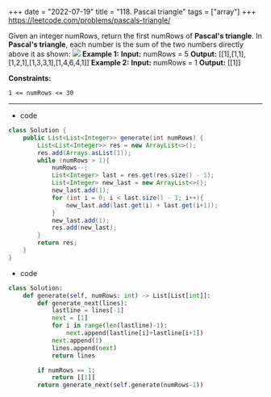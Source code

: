 +++
date = "2022-07-19"
title = "118. Pascal triangle"
tags = ["array"]
+++
https://leetcode.com/problems/pascals-triangle/

Given an integer numRows, return the first numRows of **Pascal's triangle**.
In **Pascal's triangle**, each number is the sum of the two numbers directly above it as shown:
![](https://upload.wikimedia.org/wikipedia/commons/0/0d/PascalTriangleAnimated2.gif) 
**Example 1:**
**Input:** numRows = 5 **Output:** [[1],[1,1],[1,2,1],[1,3,3,1],[1,4,6,4,1]] 
**Example 2:**
**Input:** numRows = 1 **Output:** [[1]] 
 
**Constraints:**
 	
	1 <= numRows <= 30

---
- code
```java
class Solution {
    public List<List<Integer>> generate(int numRows) {
        List<List<Integer>> res = new ArrayList<>();
        res.add(Arrays.asList(1));
        while (numRows > 1){
            numRows--;
            List<Integer> last = res.get(res.size() - 1);
            List<Integer> new_last = new ArrayList<>();
            new_last.add(1);
            for (int i = 0; i < last.size() - 1; i++){
                new_last.add(last.get(i) + last.get(i+1));
            }
            new_last.add(1);
            res.add(new_last);
        }
        return res;
    }
}
```
- code
```py
class Solution:
    def generate(self, numRows: int) -> List[List[int]]:
        def generate_next(lines):
            lastline = lines[-1]
            next = [1]
            for i in range(len(lastline)-1):
                next.append(lastline[i]+lastline[i+1])
            next.append(1)
            lines.append(next)
            return lines

        if numRows == 1:
            return [[1]] 
        return generate_next(self.generate(numRows-1))

```
